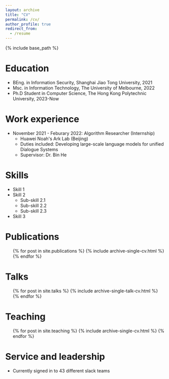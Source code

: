 ```yaml
---
layout: archive
title: "CV"
permalink: /cv/
author_profile: true
redirect_from:
  - /resume
---
```


{% include base_path %}

Education
======
* BEng. in Information Security, Shanghai Jiao Tong University, 2021
* Msc. in Information Technology, The University of Melbourne, 2022
* Ph.D Student in Computer Science, The Hong Kong Polytechnic University, 2023-Now

Work experience
======
* November 2021 - Feburary 2022: Algorithm Researcher (Internship)
  * Huawei Noah's Ark Lab (Beijing)
  * Duties included: Developing large-scale language models for unified Dialogue Systems
  * Supervisor: Dr. Bin He

  
Skills
======
* Skill 1
* Skill 2
  * Sub-skill 2.1
  * Sub-skill 2.2
  * Sub-skill 2.3
* Skill 3

Publications
======
  <ul>{% for post in site.publications %}
    {% include archive-single-cv.html %}
  {% endfor %}</ul>
  
Talks
======
  <ul>{% for post in site.talks %}
    {% include archive-single-talk-cv.html %}
  {% endfor %}</ul>
  
Teaching
======
  <ul>{% for post in site.teaching %}
    {% include archive-single-cv.html %}
  {% endfor %}</ul>
  
Service and leadership
======
* Currently signed in to 43 different slack teams
